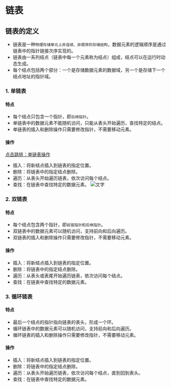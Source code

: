 # 链表
## 链表的定义
- 链表是一种`物理存储单元上非连续、非顺序的存储结构`，数据元素的逻辑顺序是通过链表中的指针链接次序实现的。
- 链表由一系列结点（链表中每一个元素称为结点）组成，结点可以在运行时动态生成。
- 每个结点包括两个部分：一个是存储数据元素的数据域，另一个是存储下一个结点地址的指针域。
### 1. 单链表
#### 特点
- 每个结点只包含一个指针，即`后继指针`。
- 单链表中的数据元素不能随机访问，只能从表头开始遍历，查找特定的结点。
- 单链表的插入和删除操作只需要修改指针，不需要移动元素。
#### 操作
[点击跳转：单链表操作](/单链表操作.md)
- 插入：将新结点插入到链表的指定位置。
- 删除：将链表中的指定结点删除。
- 遍历：从表头开始遍历链表，依次访问每个结点。
- 查找：在链表中查找特定的数据元素。
![文字](/单链表操作.png)
### 2. 双链表
#### 特点
- 每个结点包含两个指针，即`前驱指针和后继指针`。
- 双链表中的数据元素可以随机访问，支持前向和后向遍历。
- 双链表的插入和删除操作只需要修改指针，不需要移动元素。
#### 操作
- 插入：将新结点插入到链表的指定位置。
- 删除：将链表中的指定结点删除。
- 遍历：从表头或表尾开始遍历链表，依次访问每个结点。
- 查找：在链表中查找特定的数据元素。
### 3. 循环链表
#### 特点
- 最后一个结点的指针指向链表的表头，形成一个环。
- 循环链表中的数据元素可以随机访问，支持前向和后向遍历。
- 循环链表的插入和删除操作只需要修改指针，不需要移动元素。
#### 操作
- 插入：将新结点插入到链表的指定位置。
- 删除：将链表中的指定结点删除。
- 遍历：从表头开始遍历链表，依次访问每个结点，直到回到表头。
- 查找：在链表中查找特定的数据元素。